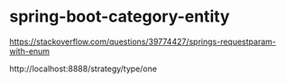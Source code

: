 # spring-boot-category-entity

https://stackoverflow.com/questions/39774427/springs-requestparam-with-enum

http://localhost:8888/strategy/type/one